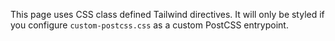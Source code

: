 <div class="divClass">
	<p class="pClass">
		This page uses CSS class defined Tailwind directives.
		It will only be styled if you configure <code>custom-postcss.css</code> as a custom PostCSS entrypoint.
    </p>
</div>
